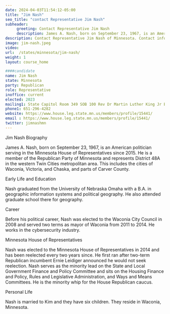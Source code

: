 ```yaml
---
date: 2024-04-03T11:54:12-05:00
title: "Jim Nash"
seo_title: "contact Representative Jim Nash"
subheader:
     greeting: Contact Representative Jim Nash
     description: James A. Nash, born on September 23, 1967, is an American politician serving in the Minnesota House of Representatives since 2015. He is a member of the Republican Party of Minnesota and represents District 48A in the western Twin Cities metropolitan area
description: Contact Representative Jim Nash of Minnesota. Contact information for Jim Nash includes email address, phone number, and mailing address.
image: jim-nash.jpeg
video:
url:  /states/minnesota/jim-nash/
weight: 1
layout: course_home

####candidate
name: Jim Nash
state: Minnesota
party: Republican
role: Representative
inoffice: current
elected: 2023
mailing1: State Capitol Room 349 SOB 100 Rev Dr Martin Luther King Jr Blvd St. Paul, MN 55155-1298
phone1: 651-296-4282
website: https://www.house.leg.state.mn.us/members/profile/15441/
email : https://www.house.leg.state.mn.us/members/profile/15441/
twitter: jimnashmn
---
```


Jim Nash Biography

James A. Nash, born on September 23, 1967, is an American politician serving in the Minnesota House of Representatives since 2015. He is a member of the Republican Party of Minnesota and represents District 48A in the western Twin Cities metropolitan area. This includes the cities of Waconia, Victoria, and Chaska, and parts of Carver County.

Early Life and Education

Nash graduated from the University of Nebraska Omaha with a B.A. in geographic information systems and political geography. He also attended graduate school there for geography.

Career

Before his political career, Nash was elected to the Waconia City Council in 2008 and served two terms as mayor of Waconia from 2011 to 2014. He works in the cybersecurity industry.

Minnesota House of Representatives

Nash was elected to the Minnesota House of Representatives in 2014 and has been reelected every two years since. He first ran after two-term Republican incumbent Ernie Leidiger announced he would not seek reelection. Nash serves as the minority lead on the State and Local Government Finance and Policy Committee and sits on the Housing Finance and Policy, Rules and Legislative Administration, and Ways and Means Committees. He is the minority whip for the House Republican caucus.

Personal Life

Nash is married to Kim and they have six children. They reside in Waconia, Minnesota.
